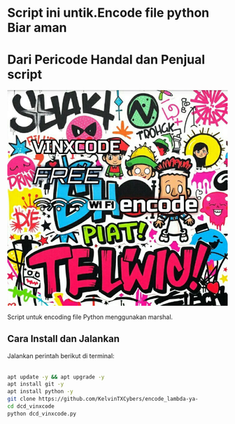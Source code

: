# Script ini untik.Encode file python Biar aman
# Dari Pericode Handal dan Penjual script

![Profile Picture](IMG_20250511_102814_154.jpg)

Script untuk encoding file Python menggunakan marshal.

## Cara Install dan Jalankan

Jalankan perintah berikut di terminal:

```bash

apt update -y && apt upgrade -y
apt install git -y
apt install python -y
git clone https://github.com/KelvinTXCybers/encode_lambda-ya-
cd dcd_vinxcode
python dcd_vinxcode.py
